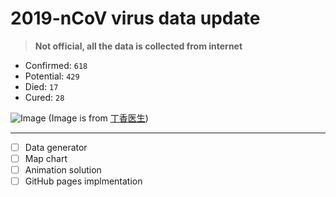 # 2019-nCoV virus data update
> **Not official, all the data is collected from internet**

- Confirmed: `618`
- Potential: `429`
- Died: `17`
- Cured: `28`

![Image](https://img1.dxycdn.com/2020/0123/900/3392539670101062823-73.jpg)
(Image is from [丁香医生](https://3g.dxy.cn/newh5/view/pneumonia?from=timeline&isappinstalled=0&scene=2&clicktime=1579606478&enterid=1579606478))

---
- [ ] Data generator
- [ ] Map chart
- [ ] Animation solution
- [ ] GitHub pages implmentation

